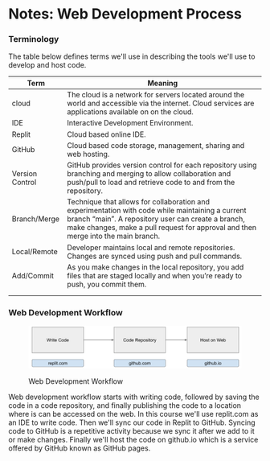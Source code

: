 # Notes: Web Development Process

### Terminology

The table below defines terms we'll use in describing the tools we'll use to develop and host code.

&#x20;

| Term            | Meaning                                                                                                                                                                                                                                     |
| --------------- | ------------------------------------------------------------------------------------------------------------------------------------------------------------------------------------------------------------------------------------------- |
| cloud           | The cloud is a network for servers located around the world and accessible via the internet. Cloud services are applications available on on the cloud.                                                                                     |
| IDE             | Interactive Development Environment.                                                                                                                                                                                                        |
| Replit          | Cloud based online IDE.                                                                                                                                                                                                                     |
| GitHub          | Cloud based code storage, management, sharing and web hosting.                                                                                                                                                                              |
| Version Control | GitHub provides version control for each repository using branching and merging to allow collaboration and push/pull to load and retrieve code to and from the repository.                                                                  |
| Branch/Merge    | Technique that allows for collaboration and experimentation with code while maintaining a current branch “main”. A repository user can create a branch, make changes, make a pull request for approval and then merge into the main branch. |
| Local/Remote    | Developer maintains local and remote repositories. Changes are synced using push and pull commands.                                                                                                                                         |
| Add/Commit      | As you make changes in the local repository, you add files that are staged locally and when you’re ready to push, you commit them.                                                                                                          |
|                 |                                                                                                                                                                                                                                             |
|                 |                                                                                                                                                                                                                                             |

### Web Development Workflow

<figure><img src="../.gitbook/assets/image (4) (1) (1) (1) (1).png" alt=""><figcaption><p>Web Development Workflow</p></figcaption></figure>

Web development workflow starts with writing code, followed by saving the code in a code repository, and finally publishing the code to a location where is can be accessed on the web.  In this course we'll use replit.com as an IDE to write code.  Then we'll sync our code in Replit to GitHub.  Syncing code to GitHub is a repetitive activity because we sync it after we add to it or make changes.  Finally we'll host the code on github.io which is a service offered by GitHub known as GitHub pages.
